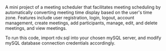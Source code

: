 A mini project of a meeting scheduler that facilitates meeting scheduling by automatically converting meeting time display based on the user's time zone. Features include user registration, login, logout, account management, create meetings, add participants, manage, edit, and delete meetings, and view meetings.  

To run this code, import rdv.sql into your chosen mySQL server, and modify mySQL database connection credentials accordingly.
